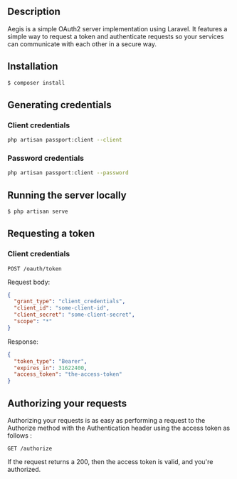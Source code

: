 ## Description
Aegis is a simple OAuth2 server implementation using Laravel. It features a simple way to request a token and authenticate requests so your services can
communicate with each other in a secure way.

## Installation

```bash
$ composer install
```
## Generating credentials
### Client credentials
```bash
php artisan passport:client --client
```
### Password credentials
```bash
php artisan passport:client --password
```

## Running the server locally

```bash
$ php artisan serve
```

## Requesting a token

### Client credentials

````http request
POST /oauth/token
````

Request body:

````json
{
  "grant_type": "client_credentials",
  "client_id": "some-client-id",
  "client_secret": "some-client-secret",
  "scope": "*"
}
````

Response:

````json
{
  "token_type": "Bearer",
  "expires_in": 31622400,
  "access_token": "the-access-token"
}
````

## Authorizing your requests
Authorizing your requests is as easy as performing a request to the Authorize method with the Authentication header using the access token as follows :

````http request
GET /authorize
````

If the request returns a 200, then the access token is valid, and you're authorized.


